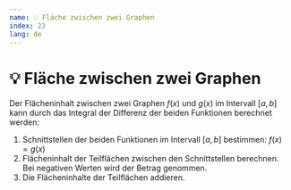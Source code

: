```yaml
---
name: 💡 Fläche zwischen zwei Graphen
index: 23
lang: de
---
```


# 💡 Fläche zwischen zwei Graphen

Der Flächeninhalt zwischen zwei Graphen $f(x)$ und $g(x)$ im Intervall $[a,b]$ kann durch das Integral der Differenz der beiden Funktionen berechnet werden:

1. Schnittstellen der beiden Funktionen im Intervall $[a,b]$ bestimmen: $f(x) = g(x)$
2. Flächeninhalt der Teilflächen zwischen den Schnittstellen berechnen. Bei negativen Werten wird der Betrag genommen.
3. Die Flächeninhalte der Teilflächen addieren.